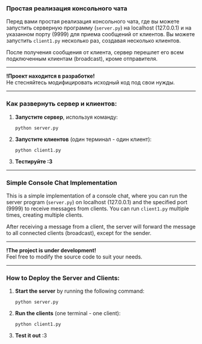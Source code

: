 ### Простая реализация консольного чата

Перед вами простая реализация консольного чата, где вы можете запустить серверную программу (`server.py`) на localhost (127.0.0.1) и на указанном порту (9999) для приема сообщений от клиентов. Вы можете запустить `client1.py` несколько раз, создавая несколько клиентов.

После получения сообщения от клиента, сервер перешлет его всем подключенным клиентам (broadcast), кроме отправителя.

---

**!Проект находится в разработке!**  
Не стесняйтесь модифицировать исходный код под свои нужды.

---

### Как развернуть сервер и клиентов:

1. **Запустите сервер**, используя команду:

   ```
   python server.py
   ```

2. **Запустите клиентов** (один терминал - один клиент):

   ```
   python client1.py
   ```

3. **Тестируйте :3**

---

### Simple Console Chat Implementation

This is a simple implementation of a console chat, where you can run the server program (`server.py`) on localhost (127.0.0.1) and the specified port (9999) to receive messages from clients. You can run `client1.py` multiple times, creating multiple clients.

After receiving a message from a client, the server will forward the message to all connected clients (broadcast), except for the sender.

---

**!The project is under development!**  
Feel free to modify the source code to suit your needs.

---

### How to Deploy the Server and Clients:

1. **Start the server** by running the following command:

   ```
   python server.py
   ```

2. **Run the clients** (one terminal - one client):

   ```
   python client1.py
   ```

3. **Test it out** :3
